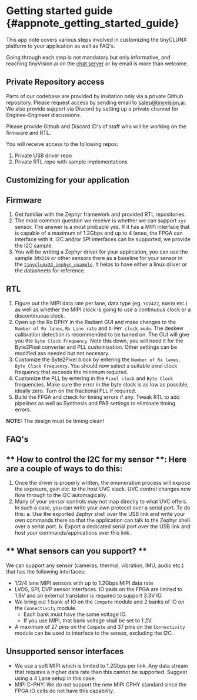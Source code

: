 # Getting started guide {#appnote_getting_started_guide}

This app note covers various steps involved in customizing the tinyCLUNX platform to your application as well as FAQ's.

Going through each step is not mandatory but only informative, and reaching tinyVision.ai on the
[chat server](https://discord.com/invite/3qbXujE) or by email is more than welcome.

Private Repository access
------------
Parts of our codebase are provided by invitation only via a private Github repository. Please request access by sending email to sales@tinyvision.ai. We also provide support via Discord by setting up a private channel for Enginee-Engineer discussions.

Please provide Github and Discord ID's of staff who will be working on the firmware and RTL.

You will receive access to the following repos:
1. Private USB driver repo
2. Private RTL repo with sample implementations

Customizing for your application
-----------------

## Firmware

1. Get familiar with the Zephyr framework and provided RTL repositories.
2. The most common question we receive is whether we can support `xyz` sensor. The answer is a most probable yes. If it has a MIPI interface that is capable of a maximum of 1.2Gbps and up to 4 lanee, the FPGA can interface with it. I2C and/or SPI interfaces can be supported, we provide the I2C sample.
3. You will be writing a Zephyr driver for your application, you can use the sample `IMX219` or other sensors there as a baseline for your sensor in the [`tinyclunx33_zephyr_example`](https://github.com/tinyvision-ai-inc/tinyclunx33_zephyr_example). It helps to have either a linux driver or the datasheets for reference.

## RTL

1. Figure out the MIPI data rate per lane, data type (eg. `YUV422`, `RAW10` etc.) as well as whether the MIPI clock is going to use a continuous clock or a discontinuous clock.
2. Open up the Rx DPHY in the Radiant GUI and make changes to the `Number of Rx lanes`, `Rx Line rate` and `D-PHY clock mode`. The deskew calibration detection is recommended to be turned on. The GUI will give you the `Byte Clock Frequency`. Note this down, you will need it for the Byte2Pixel converter and PLL customization. Other settings can be modified ass needed but not necesary.
3. Customize the Byte2Pixel block by entering the `Number of Rx lanes`, `Byte Clock Frequency`. You should now select a suitable pixel clock frequency that exceeds the minimum required.
4. Customize the PLL by entering in the `Pixel clock` and `Byte Clock` frequencies. Make sure the error in the byte clock is as low as possible, ideally zero. Turn on the fractional PLL if required.
5. Build the FPGA and check for timing errors if any. Tweak RTL to add pipelines as well as Synthesis and PAR settings to eliminate timing errors.

**NOTE:** The design must be timing clean!

FAQ's
------------

## ** How to control the I2C for my sensor **: Here are a couple of ways to do this:
1. Once the driver is properly written, the enumeration process will expose the exposure, gain etc. to the host UVC stack. UVC control changes now flow through to the I2C automagically.
2. Many of your sensor controls may not map directly to what UVC offers. In such a case, you can write your own protocol over a serial port. To do this:
  a. Use the exported Zephyr shell over the USB link and write your own commands there so that the application can talk to the Zephyr shell over a serial port.
  b. Export a dedicated serial port over the USB link and host your commands/applications over this link.

## ** What sensors can you support? **

We can support any sensor (cameras, thermal, vibration, IMU, audio etc.) that has the following interfaces:

- 1/2/4 lane MIPI sensors with up to 1.2Gbps MIPI data rate
- LVDS, SPI, DVP sensor interfaces. IO pads on the FPGA are limited to 1.8V and an external translator is required to support 3.3V IO. 
- We bring out 1 bank of IO on the `Compute` module and 2 banks of IO on the `Connectivity` module.
  - Each bank must have the same voltage IO.
  - If you use MIPI, that bank voltage shall be set to 1.2V.
- A maximum of 27 pins on the `Compute` and 37 pins on the `Connectivity` module can be used to interface to the sensor, excluding the I2C.

## Unsupported sensor interfaces

- We use a soft MIPI which is limited to 1.2Gbps per link. Any data stream that requires a higher data rate than this cannot be supported. Suggest using a 4 Lane setup in this case.
- MIPI C-PHY: We do not support the new MIPI CPHY standard since the FPGA IO cells do not have this capability.